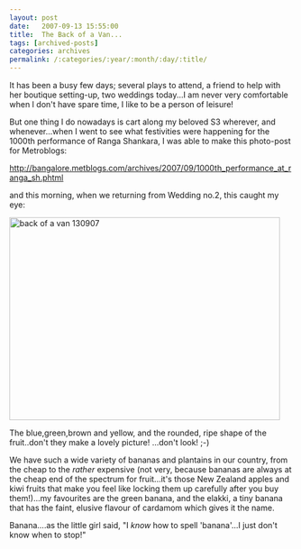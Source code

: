 ```yaml
---
layout: post
date:	2007-09-13 15:55:00
title:  The Back of a Van...
tags: [archived-posts]
categories: archives
permalink: /:categories/:year/:month/:day/:title/
---
```

It has been a busy few days; several plays to attend, a friend to help with her boutique setting-up, two weddings today...I am never very comfortable when I don't have spare time, I like to be a person of leisure!

But one thing I do nowadays is cart along my beloved S3 wherever, and whenever...when I went to see what festivities were happening for the 1000th performance of Ranga Shankara, I was able to make this photo-post for Metroblogs:


http://bangalore.metblogs.com/archives/2007/09/1000th_performance_at_ranga_sh.phtml


and this morning, when we returning from Wedding no.2, this caught my eye:



<a href="http://www.flickr.com/photos/11363665@N07/1371377888/" title="Photo Sharing"><img src="http://farm2.static.flickr.com/1359/1371377888_0f759b3c85_o.jpg" width="480" height="360" alt="back of a van 130907" /></a>


The blue,green,brown and yellow, and the rounded, ripe shape of the fruit..don't they make a lovely picture! <LJ user="aaskie">...don't look! ;-)


We have such a wide variety of bananas and plantains in our country, from the cheap to the *rather* expensive (not very, because bananas are always at the cheap end of the spectrum for fruit...it's those New Zealand apples and kiwi fruits that make you feel like locking them up carefully after you buy them!)...my favourites are the green banana, and the elakki, a tiny banana that has the faint, elusive flavour of cardamom which gives it  the name.

Banana....as the little girl said, "I *know* how to spell 'banana'...I just don't know when to stop!"
